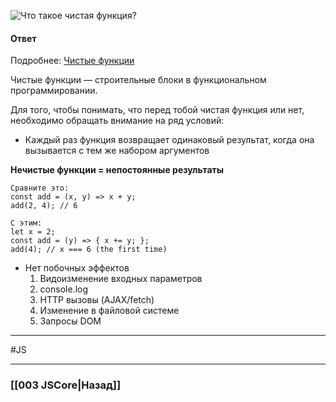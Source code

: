 ![Что такое чистая функция?](https://youtu.be/rlWgI7AvV18?t=401)

#### Ответ

Подробнее: [Чистые функции](https://habr.com/ru/post/437512/)

Чистые функции — строительные блоки в функциональном программировании.

Для того, чтобы понимать, что перед тобой чистая функция или нет, необходимо обращать внимание на ряд условий:

* Каждый раз функция возвращает одинаковый результат, когда она вызывается с тем же набором аргументов

**Нечистые функции = непостоянные результаты**
~~~
Сравните это:
const add = (x, y) => x + y; 
add(2, 4); // 6

С этим:
let x = 2; 
const add = (y) => { x += y; }; 
add(4); // x === 6 (the first time)
~~~

* Нет побочных эффектов
	1.  Видоизменение входных параметров
	2.  console.log
	3.  HTTP вызовы (AJAX/fetch)
	4.  Изменение в файловой системе
	5.  Запросы DOM

___
#JS 

___

### [[003 JSCore|Назад]]